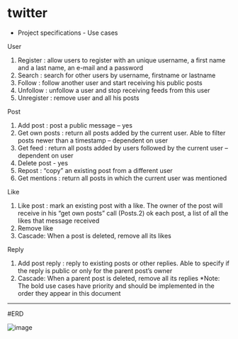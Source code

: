 # twitter

- Project specifications -
Use cases 
 
 User 
1. Register : allow users to register with an unique username, a first name and a last name, an e-mail and a password 
2. Search : search for other users by username, firstname or lastname
3. Follow : follow another user and start receiving his public posts
4. Unfollow : unfollow a user and stop receiving feeds from this user 
5. Unregister : remove user and all his posts 

  Post 
1. Add post : post a public message – yes
2. Get own posts : return all posts added by the current user. Able to filter posts newer than a timestamp – dependent on user
3. Get feed : return all posts added by users followed by the current user  – dependent on user
4. Delete post - yes
5. Repost : “copy” an existing post from a different user 
6. Get mentions : return all posts in which the current user was mentioned 


 Like 
1. Like post : mark an existing post with a like. The owner of the post will receive in his  “get own posts” call (Posts.2) ok each post, a list of all the likes that message received 
2. Remove like 
3. Cascade: When a post is deleted, remove all its likes 
 
 Reply
1. Add post reply : reply to existing posts or other replies. Able to specify if the reply is public or only for the parent post’s owner 
2. Cascade: When a parent post is deleted, remove all its replies 
*Note: The bold use cases have priority and should be implemented in the order they appear in  this document  

--------------------------------------------------------------------------------------------------------------------------------------------------------------------

#ERD

![image](https://user-images.githubusercontent.com/93082736/235606106-060f289f-2ce3-4dde-85da-74fe9aaf08b5.png)
